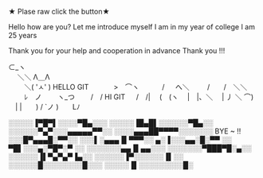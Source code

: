 ★ Plase raw click the button★  

Hello how are you?
Let me introduce myself
I am in my year of college
I am 25 years

Thank you for your help and cooperation in advance
             Thank you !!!

⊂_ヽ                         
　 ＼＼  Λ＿Λ                   
　　 ＼( 'ㅅ' ) HELLO GIT
　　　 >　⌒ヽ 
　　　/ 　 へ＼ 
　　 /　　/　＼＼ 
　　 ﾚ　ノ　　 ヽ_つ 
　　/　/   HI GIT
　 /　/| 
　(　(ヽ 
　|　|、＼ 
　| 丿 ＼ ⌒) 
　| |　　) / 
`ノ )　　Lﾉ 


░░░░░▐▀█▀▌░░░░▀█▄░░░
░░░░░▐█▄█▌░░░░░░▀█▄░░
░░░░░░▀▄▀░░░▄▄▄▄▄▀▀░░
░░░░▄▄▄██▀▀▀▀░░░░░░░    BYE ~ !!
░░░█▀▄▄▄█░▀▀░░
░░░▌░▄▄▄▐▌▀▀▀░░
▄░▐░░░▄▄░█░▀▀ ░░
▀█▌░░░▄░▀█▀░▀ ░░
░░░░░░░▄▄▐▌▄▄░░░
░░░░░░░▀███▀█░▄░░
░░░░░░▐▌▀▄▀▄▀▐▄░░
░░░░░░▐▀░░░░░░▐▌░░
░░░░░░█░░░░░░░░█░░░
░░░░░▐▌░░░░░░░░░█░
